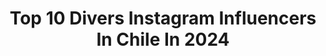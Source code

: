 ---
title: Top 10 Divers Instagram Influencers In Chile In 2024
description: >-
  Find top divers Instagram influencers in Chile in 2024. Most popular hashtags: #diversion #memes #gracioso #cmamo.
platform: Instagram
hits: 34
text_top: See the best Instagram profiles on inBeat.
text_bottom: Our search engine aggregates 34 Instagram influencers like this in Chile for you to contact.
profiles:
  - username: "antolarrain_"
    fullname: >-
      Antonia ♀️
    bio: >-
      salud mental + diversidad corporal + 🏳️‍🌈 @lapastoracoffee autora de #CuerpoSinVergüenza
    location: "Chile"
    followers: 228472
    engagement: 490
    commentsToLikes: 0.021024
    id: ck13a470bojr80i19x8eo74vp
    verified: false
    hashtags: "#renovacion, #gordofobia, #cafeteria, #proyectocafecito"
  - username: "tallasparatodes"
    fullname: >-
      TallasParaTodes | BodyPosiTour
    bio: >-
      ✊🏽 Visibilizando cuerpos reales ✈️ #BodyPosiTour 👈🏽 📢 Espacio Seguro 🏳️‍🌈 Inclusión & Diversidad #TallasParaTodes
    location: "Chile"
    followers: 23110
    engagement: 711
    commentsToLikes: 0.037237
    id: ck13a47tdojw80i19tr3xgtqv
    verified: false
    hashtags: "#valdivia, #bodypositour, #tallasparatodes, #antofagasta"
  - username: "colorvibe5krd"
    fullname: >-
      Color Vibe 5K Rep. Dominicana
    bio: >-
      ¡Carrera de pura diversión y colorido en la República Dominicana! DONA AQUÍ ⬇️❗️
    location: "Chile"
    followers: 38201
    engagement: 39
    commentsToLikes: 0.010567
    id: ck5hgqnfv483l0i11gjifc1vq
    verified: false
    hashtags: "#qu, #covid, #colorteamsrd, #colorviberd"
  - username: "aquienchile"
    fullname: >-
      AQUI EN CHILE
    bio: >-
      PORQUE SEGUIMOS SIENDO LOS MISMOS 😊 ESTAMOS AQUÍ EN CHILE 🇨🇱 ¿NOS UBICAS? Nosotros a Ustedes También ❤ DIVERSIÓN, INFORMACIÓN, Y MUCHO MÁS LGBTIQ+🌈
    location: "Chile"
    followers: 110
    engagement: 213962
    commentsToLikes: 0.568146
    id: ck6u9mogpyeqw0j71iqzdviug
    verified: false
    hashtags: "#love, #gaymiami, #instagay, #gaymexico"
  - username: "lovesick.fangirl"
    fullname: >-
      sof ♡
    bio: >-
      📌 | 08/12/17 🎬 | Contenido random, libros, películas y series 💫 | Sigueme y te doy una galleta (y memes todos los dias) ❤
    location: "Chile"
    followers: 28588
    engagement: 672
    commentsToLikes: 0.004828
    id: ckap5dmh7b78h0i78lmsokp3i
    verified: false
    hashtags: "#memesgraciosos, #memesdivertidos, #diversion, #lectora"
  - username: "memes_random._"
    fullname: >-
      Memes Random
    bio: >-
      📌Disfruta y diviertete con el contenido 😂 📌Publicidad al DM 📩 📌¿Quieres un navegador rapido y ganar dinero usandolo? ⬇
    location: "Chile"
    followers: 120423
    engagement: 518
    commentsToLikes: 0.010366
    id: ck8t3xg924ucr0j78at5x575w
    verified: false
    hashtags: "#memezolanos, #memespa, #memesenespa, #diversion"
  - username: "memes_divertidoss"
    fullname: >-
      MEMES DIVERTIDOS 😂👌
    bio: >-
      👑 MEMES 👑 💯% DIVERTIDOS y GRACIOSOS❗ 👇 FACEBOOK SIGUENOS (LINK) 👇 * ⚠️ PUBLICIDAD AL DM 📩 * También estamos en 👉 @memes_divertidoss_2.0 👈
    location: "Chile"
    followers: 1047952
    engagement: 138
    commentsToLikes: 0.003928
    id: ck0u89acy6u3p0i1927m80v68
    verified: false
    hashtags: "#videosdivertidos, #yomismo, #chevere, #risas"
  - username: "lacate_cl"
    fullname: >-
      Lacate
    bio: >-
      @nayabb_khan
    location: "Chile"
    followers: 98
    engagement: 92317
    commentsToLikes: 0.034684
    id: ck6ti8mbq08yk0j718xgva2tu
    verified: false
    hashtags: "#felizmiercoles, #diversidad, #inclusio, #catelovers"
  - username: "tere_kuster"
    fullname: >-
      𝗧 𝗘 𝗥 𝗘   𝗞 𝗨 𝗦 𝗧 𝗘 𝗥
    bio: >-
      📍🇨🇱 🇦🇷 🧉 Half Argentinian Mamacita || Half Alien 👽 🎨 mi lado creativo en @ceramicabytk & @terekusterstudio 🐈‍⬛ ᴄᴏɴᴛᴇɴɪᴅᴏ ᴇxᴄʟᴜsɪᴠᴏ | 🚫 ᴇɴ ʀᴇᴅᴇs 👇
    location: "Chile"
    followers: 727453
    engagement: 184
    commentsToLikes: 0.008815
    id: ck137082x953j0i198f3ipvds
    verified: true
    hashtags: "#funnyvideos, #diversion, #patinenlinea, #rollerlife"
  - username: "yahismusica"
    fullname: >-
      YAHIS
    bio: >-
      Música, compositora, autora, cantante, pianista, Psicóloga, con expresiones artísticas en la pintura y escritura.
    location: "Chile"
    followers: 2573
    engagement: 868
    commentsToLikes: 0.178673
    id: ck6u73qzbjaw00j715lwu4ved
    verified: false
    hashtags: "#music, #mujeresenlam, #violetaparra, #musica"
---